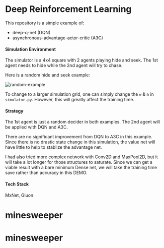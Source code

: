 # Deep Reinforcement Learning

This repository is a simple example of:
 - deep-q-net (DQN)
 - asynchronous-advantage-actor-critic (A3C)
 
#### Simulation Environment

The simulator is a 4x4 square with 2 agents playing hide and seek.
The 1st agent needs to hide while the 2nd agent will try to chase.

Here is a random hide and seek example:

![random-example](asset/random.gif)

To change to a larger simulation grid,
one can simply change the `w` & `h` in `simulator.py`.
However, this will greatly affect the training time.

#### Strategy

The 1st agent is just a random decider in both examples.
The 2nd agent will be applied with DQN and A3C.

There are no significant improvement from DQN to A3C in this example.
Since there is no drastic state change in this simulation,
the value net will have little to help to stablize the advantage net.

I had also tried more complex network with Conv2D and MaxPool2D,
but it will take a lot longer for those structures to saturate.
Since we can get a viable result with a bare minimum Dense net,
we will take the training time save rather than accuracy in this DEMO.

#### Tech Stack

MxNet, Gluon
# minesweeper
# minesweeper
